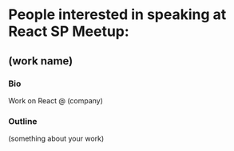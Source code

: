 # People interested in speaking at React SP Meetup:

## (work name)

### Bio
Work on React @ (company)

### Outline
(something about your work)


